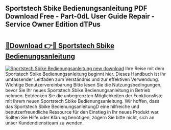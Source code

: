 ## Sportstech Sbike Bedienungsanleitung PDF Download Free - Part-0dL User Guide Repair - Service Owner Edition dTPus

# <h2><a href="http://df5xoy.blite.top/?on=Sportstech+Sbike+Bedienungsanleitung">🔗Download 👉🔴 Sportstech Sbike Bedienungsanleitung</a></h2>

[![Sportstech Sbike Bedienungsanleitung new download](https://i.imgur.com/lujVjoI.png)](http://df5xoy.blite.top/?on=Sportstech+Sbike+Bedienungsanleitung)
Ihre Reise mit dem Sportstech Sbike Bedienungsanleitung beginnt hier. Dieses Handbuch ist Ihr umfassender Leitfaden zum Verständnis und zur effektiven Verwendung. Wichtige Benutzervereinbarung Bitte lesen Sie die Nutzungsbedingungen, bevor Sie Ihr neues Sportstech Sbike Bedienungsanleitung in Betrieb nehmen. Entdecken Sie die unbegrenzten Möglichkeiten der Funktionsliste mit Ihrem neuen Sportstech Sbike Bedienungsanleitung. Wir hoffen, dass das Sportstech Sbike BedienungsanleitungD eine hilfreiche und benutzerfreundliche Ressource für den Einstieg in Ihr neues Produkt war. Sollten Sie Hilfe oder Klärung benötigen, zögern Sie bitte nicht, sich an unser Kundendienstteam zu wenden.
